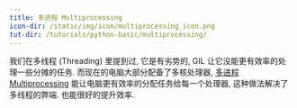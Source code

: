```yaml
---
title: 多进程 Multiprocessing
icon-dir: /static/img/icon/multiprocessing_icon.png
tut-dir: /tutorials/python-basic/multiprocessing/
---
```

我们在多线程 (Threading) 里提到过, 它是有劣势的, GIL 让它没能更有效率的处理一些分摊的任务. 
而现在的电脑大部分配备了多核处理器, <a href="{{page.tut-dir}}">多进程 Multiprocessing</a>
能让电脑更有效率的分配任务给每一个处理器, 这种做法解决了多线程的弊端. 也能很好的提升效率.

